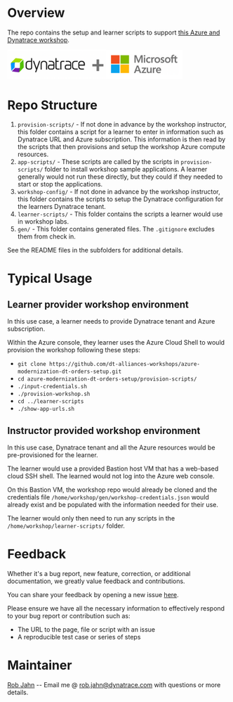 # Overview

The repo contains the setup and learner scripts to support [this Azure and Dynatrace workshop](http://azure-modernize-workshop.alliances.dynatracelabs.com/).

<img src="dt-azure.png" width="400"/> 

# Repo Structure

1. `provision-scripts/` - If not done in advance by the workshop instructor, this folder contains a script for a learner to enter in information such as Dynatrace URL and Azure subscription. This information is then read by the scripts that then provisions and setup the workshop Azure compute resources.
1. `app-scripts/` - These scripts are called by the scripts in `provision-scripts/` folder to install workshop sample applications.  A learner generally would not run these directly, but they could if they needed to start or stop the applications.
1. `workshop-config/` - If not done in advance by the workshop instructor, this folder contains the scripts to setup the Dynatrace configuration for the learners Dynatrace tenant.
1. `learner-scripts/` - This folder contains the scripts a learner would use in workshop labs.
1. `gen/` - This folder contains generated files.  The `.gitignore` excludes them from check in.

See the README files in the subfolders for additional details.

# Typical Usage

## Learner provider workshop environment

In this use case, a learner needs to provide Dynatrace tenant and Azure subscription.  

Within the Azure console, they learner uses the Azure Cloud Shell to would provision the workshop following these steps:
* `git clone https://github.com/dt-alliances-workshops/azure-modernization-dt-orders-setup.git` 
* `cd azure-modernization-dt-orders-setup/provision-scripts/`
* `./input-credentials.sh`
* `./provision-workshop.sh`
* `cd ../learner-scripts`
* `./show-app-urls.sh`

## Instructor provided workshop environment

In this use case, Dynatrace tenant and all the Azure resources would be pre-provisioned for the learner.

The learner would use a provided Bastion host VM that has a web-based cloud SSH shell. The learned would not log into the Azure web console.

On this Bastion VM, the workshop repo would already be cloned and the credentials file `/home/workshop/gen/workshop-credentials.json` would already exist and be populated with the information needed for their use. 

The learner would only then need to run any scripts in the `/home/workshop/learner-scripts/` folder.

# Feedback

Whether it's a bug report, new feature, correction, or additional documentation, we greatly value feedback and contributions.

You can share your feedback by opening a new issue [here](https://github.com/dt-alliances-workshops/azure-modernization-dt-orders-setup/issues).

Please ensure we have all the necessary information to effectively respond to your bug report or contribution such as:
* The URL to the page, file or script with an issue
* A reproducible test case or series of steps

# Maintainer

[Rob Jahn](https://www.linkedin.com/in/robjahn/) -- Email me @ rob.jahn@dynatrace.com with questions or more details.